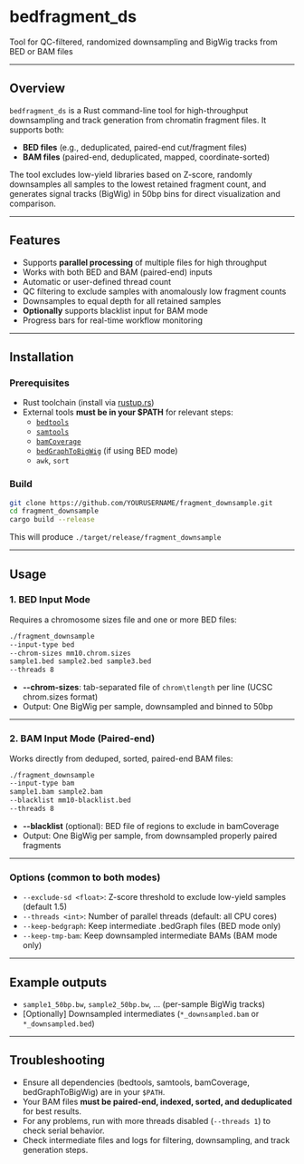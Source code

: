 # bedfragment_ds

Tool for QC-filtered, randomized downsampling and BigWig tracks from BED or BAM files

---

## Overview

`bedfragment_ds` is a Rust command-line tool for high-throughput downsampling and track generation from chromatin fragment files. It supports both:

- **BED files** (e.g., deduplicated, paired-end cut/fragment files)
- **BAM files** (paired-end, deduplicated, mapped, coordinate-sorted)

The tool excludes low-yield libraries based on Z-score, randomly downsamples all samples to the lowest retained fragment count, and generates signal tracks (BigWig) in 50bp bins for direct visualization and comparison.

---

## Features

- Supports **parallel processing** of multiple files for high throughput
- Works with both BED and BAM (paired-end) inputs
- Automatic or user-defined thread count
- QC filtering to exclude samples with anomalously low fragment counts
- Downsamples to equal depth for all retained samples
- **Optionally** supports blacklist input for BAM mode
- Progress bars for real-time workflow monitoring

---

## Installation

### Prerequisites

- Rust toolchain (install via [rustup.rs](https://rustup.rs/))
- External tools **must be in your $PATH** for relevant steps:
  - [`bedtools`](https://bedtools.readthedocs.io/)
  - [`samtools`](http://www.htslib.org/doc/samtools.html)
  - [`bamCoverage`](https://deeptools.readthedocs.io/en/develop/content/tools/bamCoverage.html)
  - [`bedGraphToBigWig`](https://genome.ucsc.edu/goldenPath/help/bigWig.html) (if using BED mode)
  - `awk`, `sort`

### Build
```bash
git clone https://github.com/YOURUSERNAME/fragment_downsample.git
cd fragment_downsample
cargo build --release
```

This will produce `./target/release/fragment_downsample`

---

## Usage

### 1. BED Input Mode

Requires a chromosome sizes file and one or more BED files:


```bash
./fragment_downsample
--input-type bed
--chrom-sizes mm10.chrom.sizes
sample1.bed sample2.bed sample3.bed
--threads 8
```


- **--chrom-sizes**: tab-separated file of `chrom\tlength` per line (UCSC chrom.sizes format)
- Output: One BigWig per sample, downsampled and binned to 50bp

---

### 2. BAM Input Mode (Paired-end)

Works directly from deduped, sorted, paired-end BAM files:

```bash
./fragment_downsample
--input-type bam
sample1.bam sample2.bam
--blacklist mm10-blacklist.bed
--threads 8
```

- **--blacklist** (optional): BED file of regions to exclude in bamCoverage
- Output: One BigWig per sample, from downsampled properly paired fragments

---

### Options (common to both modes)

- `--exclude-sd <float>`: Z-score threshold to exclude low-yield samples (default 1.5)
- `--threads <int>`: Number of parallel threads (default: all CPU cores)
- `--keep-bedgraph`: Keep intermediate .bedGraph files (BED mode only)
- `--keep-tmp-bam`: Keep downsampled intermediate BAMs (BAM mode only)

---

## Example outputs

- `sample1_50bp.bw`, `sample2_50bp.bw`, ... (per-sample BigWig tracks)
- [Optionally] Downsampled intermediates (`*_downsampled.bam` or `*_downsampled.bed`)

---

## Troubleshooting

- Ensure all dependencies (bedtools, samtools, bamCoverage, bedGraphToBigWig) are in your `$PATH`.
- Your BAM files **must be paired-end, indexed, sorted, and deduplicated** for best results.
- For any problems, run with more threads disabled (`--threads 1`) to check serial behavior.
- Check intermediate files and logs for filtering, downsampling, and track generation steps.